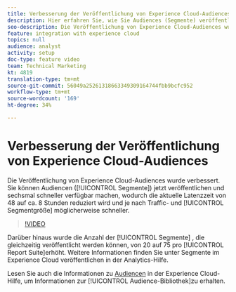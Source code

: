 ```yaml
---
title: Verbesserung der Veröffentlichung von Experience Cloud-Audiences
description: Hier erfahren Sie, wie Sie Audiences (Segmente) veröffentlichen und schneller als je zuvor verfügbar machen können.
seo-description: Die Veröffentlichung von Experience Cloud-Audiences wurde verbessert. Sie können Audiencen (Segmente) jetzt veröffentlichen und sechsmal schneller zur Verfügung stellen, wodurch die aktuelle Latenzzeit von 48 auf ca. 8 Stunden reduziert wird und je nach Traffic und Segmentgröße möglicherweise schneller.
feature: integration with experience cloud
topics: null
audience: analyst
activity: setup
doc-type: feature video
team: Technical Marketing
kt: 4819
translation-type: tm+mt
source-git-commit: 56049a25261318663349309164744fbb9bcfc952
workflow-type: tm+mt
source-wordcount: '169'
ht-degree: 34%

---
```



# Verbesserung der Veröffentlichung von Experience Cloud-Audiences

Die Veröffentlichung von Experience Cloud-Audiences wurde verbessert. Sie können Audiencen ([!UICONTROL Segmente]) jetzt veröffentlichen und sechsmal schneller verfügbar machen, wodurch die aktuelle Latenzzeit von 48 auf ca. 8 Stunden reduziert wird und je nach Traffic- und [!UICONTROL Segmentgröße] möglicherweise schneller.

>[!VIDEO](https://video.tv.adobe.com/v/32842/?quality=12)

Darüber hinaus wurde die Anzahl der [!UICONTROL Segmente] , die gleichzeitig veröffentlicht werden können, von 20 auf 75 pro [!UICONTROL Report Suite]erhöht.
Weitere Informationen finden Sie unter Segmente im Experience Cloud [](https://docs.adobe.com/content/help/de-DE/analytics/components/segmentation/segmentation-workflow/seg-publish.html) veröffentlichen in der Analytics-Hilfe.

Lesen Sie auch die Informationen zu [Audiencen](https://docs.adobe.com/content/help/de-DE/core-services/interface/audiences/audience-library.html) in der Experience Cloud-Hilfe, um Informationen zur [!UICONTROL Audience-Bibliothek]zu erhalten.
